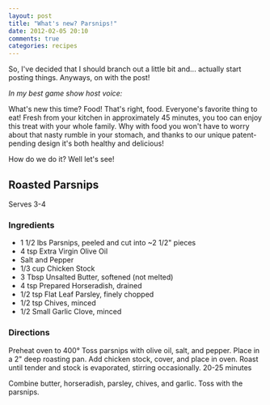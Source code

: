 ```yaml
---
layout: post
title: "What's new? Parsnips!"
date: 2012-02-05 20:10
comments: true
categories: recipes
---
```


So, I've decided that I should branch out a little bit and... actually start
posting things. Anyways, on with the post!

_In my best game show host voice:_

What's new this time? Food! That's right, food. Everyone's favorite thing to
eat! Fresh from your kitchen in approximately 45 minutes, you too can enjoy
this treat with your whole family. Why with food you won't have to worry about
that nasty rumble in your stomach, and thanks to our unique patent-pending
design it's both healthy and delicious!

How do we do it? Well let's see!
<!-- more -->
## Roasted Parsnips ##

Serves 3-4

### Ingredients ###

* 1 1/2 lbs Parsnips, peeled and cut into ~2 1/2" pieces
* 4 tsp Extra Virgin Olive Oil
* Salt and Pepper
* 1/3 cup Chicken Stock
* 3 Tbsp Unsalted Butter, softened (not melted)
* 4 tsp Prepared Horseradish, drained
* 1/2 tsp Flat Leaf Parsley, finely chopped
* 1/2 tsp Chives, minced
* 1/2 Small Garlic Clove, minced

### Directions ###

Preheat oven to 400&deg;
Toss parsnips with olive oil, salt, and pepper. Place in a 2" deep roasting
pan. Add chicken stock, cover, and place in oven. Roast until tender and stock
is evaporated, stirring occasionally. 20-25 minutes

Combine butter, horseradish, parsley, chives, and garlic. Toss with the parsnips.